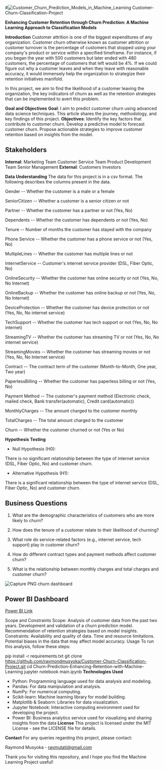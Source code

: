 #![Customer_Churn_Prediction_Models_in_Machine_Learning](https://github.com/raymondmusyoka/Customer-Churn-Classification-Project/assets/110515954/c8cc5488-071a-42f5-9dff-16d472bf9b0b)
 Customer-Churn-Classification-Project

**Enhancing Customer Retention through Churn Prediction: A Machine Learning Approach to Classification Models**

**Introduction**
Customer attrition is one of the biggest expenditures of any organization. Customer churn otherwise known as customer attrition or customer turnover is the percentage of customers that stopped using your company's product or service within a specified timeframe.
For instance, if you began the year with 500 customers but later ended with 480 customers, the percentage of customers that left would be 4%. If we could figure out why a customer leaves and when they leave with reasonable accuracy, it would immensely help the organization to strategize their retention initiatives manifold.

In this project, we aim to find the likelihood of a customer leaving the organization, the key indicators of churn as well as the retention strategies that can be implemented to avert this problem.

**Goal and Objectives**
**Goal**: 
I aim to predict customer churn using advanced data science techniques. This article shares the journey, methodology, and key findings of this project.
**Objectives**:
Identify the key factors that contribute to customer churn.
Develop a predictive model to forecast customer churn.
Propose actionable strategies to improve customer retention based on insights from the model.
## Stakeholders

**Internal**:
Marketing Team
Customer Service Team
Product Development Team
Senior Management
**External**:
Customers
Investors


**Data Understanding**
The data for this project is in a csv format. The following describes the columns present in the data.

Gender -- Whether the customer is a male or a female

SeniorCitizen -- Whether a customer is a senior citizen or not

Partner -- Whether the customer has a partner or not (Yes, No)

Dependents -- Whether the customer has dependents or not (Yes, No)

Tenure -- Number of months the customer has stayed with the company

Phone Service -- Whether the customer has a phone service or not (Yes, No)

MultipleLines -- Whether the customer has multiple lines or not

InternetService -- Customer's internet service provider (DSL, Fiber Optic, No)

OnlineSecurity -- Whether the customer has online security or not (Yes, No, No Internet)

OnlineBackup -- Whether the customer has online backup or not (Yes, No, No Internet)

DeviceProtection -- Whether the customer has device protection or not (Yes, No, No internet service)

TechSupport -- Whether the customer has tech support or not (Yes, No, No internet)

StreamingTV -- Whether the customer has streaming TV or not (Yes, No, No internet service)

StreamingMovies -- Whether the customer has streaming movies or not (Yes, No, No Internet service)

Contract -- The contract term of the customer (Month-to-Month, One year, Two year)

PaperlessBilling -- Whether the customer has paperless billing or not (Yes, No)

Payment Method -- The customer's payment method (Electronic check, mailed check, Bank transfer(automatic), Credit card(automatic))

MonthlyCharges -- The amount charged to the customer monthly

TotalCharges -- The total amount charged to the customer

Churn -- Whether the customer churned or not (Yes or No)

**Hypothesis Testing**

- Null Hypothesis (H0):

There is no significant relationship between the type of internet service (DSL, Fiber Optic, No) and customer churn.

- Alternative Hypothesis (H1):

There is a significant relationship between the type of internet service (DSL, Fiber Optic, No) and customer churn.

## Business Questions

1. What are the demographic characteristics of customers who are more likely to churn?

2. How does the tenure of a customer relate to their likelihood of churning?

3. What role do service-related factors (e.g., internet service, tech support) play in customer churn?

4. How do different contract types and payment methods affect customer churn?

5. What is the relationship between monthly charges and total charges and customer churn?

![Capture PNG churn dashboard](https://github.com/raymondmusyoka/Customer-Churn-Classification-Project/assets/110515954/fef80513-71bc-480d-b244-77cdca45a256)
## Power BI Dashboard

[Power BI Link](https://app.powerbi.com/links/A5z8qLU0yR?ctid=4487b52f-f118-4830-b49d-3c298cb71075&pbi_source=linkShare)


Scope and Constraints
Scope:
Analysis of customer data from the past two years.
Development and validation of a churn prediction model.
Recommendation of retention strategies based on model insights.
Constraints:
Availability and quality of data.
Time and resource limitations.
Potential biases in the data that may affect model accuracy.
Usage
To run this analysis, follow these steps:

pip install -r requirements.txt
git clone https://github.com/raymondmusyoka/Customer-Churn-Classification-Project.git
cd Churn-Prediction-Enhancing-Retention-with-Machine-Learning
jupyter notebook main.ipynb
**Technologies Used**
- Python: Programming language used for data analysis and modeling.
- Pandas: For data manipulation and analysis.
- NumPy: For numerical computing.
- Scikit-learn: Machine learning library for model building.
- Matplotlib & Seaborn: Libraries for data visualization.
- Jupyter Notebook: Interactive computing environment used for developing the project.
- Power BI: Business analytics service used for visualizing and sharing insights from the data
**License**
This project is licensed under the MIT License - see the LICENSE file for details.

**Contact**
For any queries regarding this project, please contact:

Raymond Musyoka - raymutati@gmail.com

Thank you for visiting this repository, and I hope you find the Machine Learning Project useful!
